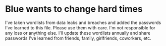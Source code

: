 # Blue wants to change hard times
I've taken wordlists from data leaks and breaches and added the passwords I've learned to this file. Please use them with care. I'm not responsible for any loss or anything else. I'll update these wordlists annually and share passwords I've learned from friends, family, girlfriends, coworkers, etc.
